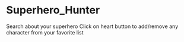 # Superhero_Hunter
Search about your superhero
Click on heart button to add/remove any character from your favorite list
